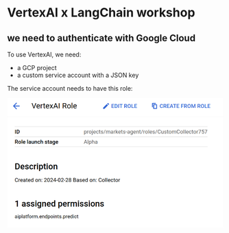 # VertexAI x LangChain workshop

## we need to authenticate with Google Cloud 

To use VertexAI, we need:

- a GCP project
- a custom service account with a JSON key

The service account needs to have this role:

![service account role](./vertexai-role.png)